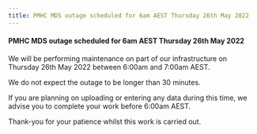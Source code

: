 ```yaml
---
title: PMHC MDS outage scheduled for 6am AEST Thursday 26th May 2022
---
```


#### PMHC MDS outage scheduled for 6am AEST Thursday 26th May 2022 ####

We will be performing maintenance on part of our infrastructure on Thursday
26th May 2022 between 6:00am and 7:00am AEST.

We do not expect the outage to be longer than 30 minutes.

If you are planning on uploading or entering any data during this time, we
advise you to complete your work before 6:00am AEST.

Thank-you for your patience whilst this work is carried out.
